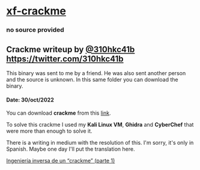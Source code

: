 # [xf-crackme]()
### no source provided

## Crackme writeup by [@310hkc41b](https://twitter.com/310hkc41b) https://twitter.com/310hkc41b

This binary was sent to me by a friend. He was also sent another person and the source is unknown. In this same folder you can download the binary.

#### Date: 30/oct/2022 

You can download **crackme** from this [link](crackme). 

To solve this crackme I used my **Kali Linux VM**, **Ghidra** and **CyberChef** that were more than enough to solve it.

There is a writing in medium with the resolution of this. I'm sorry, it's only in Spanish. Maybe one day I'll put the translation here.

[Ingeniería inversa de un “crackme” (parte 1)](https://medium.com/@gabimarti/ingeniería-inversa-de-un-crackme-parte-1-fbd1d32a0de7)




